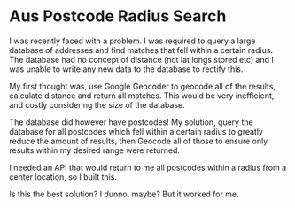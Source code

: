 # Aus Postcode Radius Search

I was recently faced with a problem. I was required to query a large database of addresses and find matches that fell within a certain radius. The database had no concept of distance (not lat longs stored etc) and I was unable to write any new data to the database to rectify this.

My first thought was, use Google Geocoder to geocode all of the results, calculate distance and return all matches. This would be very inefficient, and costly considering the size of the database.

The database did however have postcodes! My solution, query the database for all postcodes which fell within a certain radius to greatly reduce the amount of results, then Geocode all of those to ensure only results within my desired range were returned.

I needed an API that would return to me all postcodes within a radius from a center location, so I built this.

Is this the best solution? I dunno, maybe? But it worked for me.